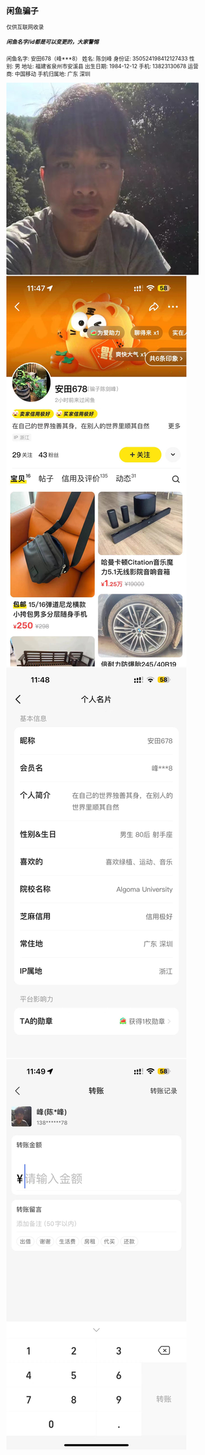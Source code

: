 ## 闲鱼骗子

仅供互联网收录

##### 闲鱼名字/id都是可以变更的，大家警惕

闲鱼名字: 安田678（峰***8）
姓名: 陈剑峰
身份证: 350524198412127433
性别: 男
地址: 福建省泉州市安溪县
出生日期: 1984-12-12
手机: 13823130678
运营商: 中国移动
手机归属地: 广东 深圳

![陈剑峰 13823130678](./WechatIMG1401.jpg)
![陈剑峰 13823130678](./WechatIMG1402.jpg)
![陈剑峰 13823130678](./WechatIMG1403.jpg)
![陈剑峰 13823130678](./WechatIMG1404.jpg)